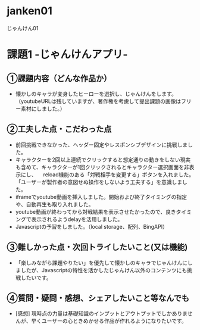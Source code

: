 # janken01
じゃんけん01
# 課題1 -じゃんけんアプリ-

## ①課題内容（どんな作品か）
- 懐かしのキャラが変身したヒーローを選択し、じゃんけんをします。（youtubeURLは残していますが、著作権を考慮して提出課題の画像はフリー素材にしました。）

## ②工夫した点・こだわった点
- 前回挑戦できなかった、ヘッダー固定やレスポンシブデザインに挑戦しました。
- キャラクターを2回以上連続でクリックすると想定通りの動きをしない現実も含めて、キャラクターが1回クリックされるとキャラクター選択画面を非表示にし、
　reload機能のある「対戦相手を変更する」ボタンを入れました。「ユーザーが製作者の意図せぬ操作をしないよう工夫する」を意識しました。
- iframeでyoutube動画を挿入しました。開始および終了タイミングの指定や、自動再生も取り入れました。
- youtube動画が終わってから対戦結果を表示させたかったので、良きタイミングで表示されるようdelayを活用しました。
- Javascriptの予習をしました。（local storage、配列、BingAPI）

## ③難しかった点・次回トライしたいこと(又は機能)
- 「楽しみながら課題やりたい」を優先して懐かしのキャラでじゃんけんにしましたが、Javascriptの特性を活かしたじゃんけん以外のコンテンツにも挑戦したいです。

## ④質問・疑問・感想、シェアしたいこと等なんでも
- [感想]
現時点の力量は基礎知識のインプットとアウトプットでしかありませんが、早くユーザーの心ときめかせる作品が作れるようになりたいです。
